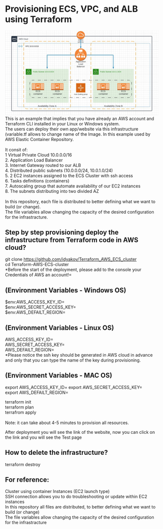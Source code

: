 # Provisioning ECS, VPC,  and ALB using Terraform<br />
![](Diagram_Terraform_ECS.JPG)
<br />
This is an example that implies that you have already an AWS account and Terraform CLI installed in your Linux or Windows system.<br />
The users can deploy their own app/website via this infrastructure (variable.tf allows to change name of the Image. In this example used by AWS Elastic Container Repository.<br />
<br />
It consit of:<br />
1 Virtual Private Cloud 10.0.0.0/16<br />
2. Application Load Balancer<br />
3. Internet Gateway routed to our ALB<br />
4. Distributed public subnets (10.0.0.0/24, 10.0.1.0/24)<br />
5. 2 EC2 instances assigned to the ECS Cluster with ssh access<br />
6. Tasks definitions (containers)<br />
7. Autoscaling group that automate availability of our EC2 instances<br />
8. The subnets distributing into two divided AZ<br />
<br />
In this repository, each file is distributed to better defining what we want to build (or change).<br />
The file variables allow changing the capacity of the desired configuration for the infrastracture.<br />

## Step by step provisioning  deploy the infrastructure from Terraform code in AWS cloud?<br />
git clone https://github.com/idyakov/Terraform_AWS_ECS_cluster<br />
cd Terraform-AWS-ECS-cluster<br />
  *Before the start of the deployment, please add to the console your Credentials of AWS an account!=<br />
 
 ## (Environment Variables - Windows OS)<br />
 $env:AWS_ACCESS_KEY_ID=<br />
 $env:AWS_SECRET_ACCESS_KEY=<br />
 $env:AWS_DEFAILT_REGION=<br />
 ## (Environment Variables - Linux OS)<br />
 AWS_ACCESS_KEY_ID=<br />
 AWS_SECRET_ACCESS_KEY=<br />
 AWS_DEFAILT_REGION=<br />
 *Please notice the ssh key should be generated in AWS cloud in advance and only that you can type the name of the key during provisioning.
 ## (Environment Variables - MAC OS)<br />
 export AWS_ACCESS_KEY_ID=
 export AWS_SECRET_ACCESS_KEY=                                                    
 export AWS_DEFAILT_REGION=

terraform init<br />
terraform plan<br />
terrafrom apply<br />
<br />
Note: it can take about 4-5 minutes to provision all resources.<br />

After deployment you will see the link of the website, now you can click on the link and you will see the Test page <br />

## How to delete the infrastructure?<br />
terraform destroy<br />

## For reference:<br />
Cluster using container Instances (EC2 launch type)<br />
SSH connection allows you to do troubleshooting or update within EC2 instances<br />
In this repository all files are distributed, to better defining what we want to build (or change)<br />
The file variables allow changing the capacity of the desired configuration for the infrastracture<br />

